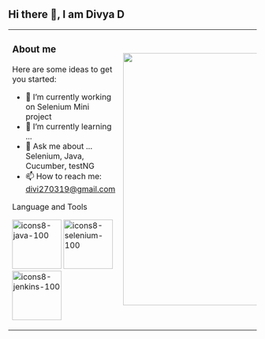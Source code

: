 ## **Hi there 👋, I am Divya D**
<table>
  <tr>
    <td>
      <h3>About me</h3>
      <p>Here are some ideas to get you started:             

- 🔭 I’m currently working on Selenium Mini project
- 🌱 I’m currently learning ...
- 💬 Ask me about ... Selenium, Java, Cucumber, testNG
- 📫 How to reach me: [divi270319@gmail.com](divi270319@gmail.com)

Language and Tools

[<img width="100" height="100" target="_blank" alt="icons8-java-100" src="https://github.com/user-attachments/assets/2f9b94d0-782a-4728-9762-29f39a24d9e4" />](https://www.tutorialspoint.com/java/index.htm)
  [<img width="100" height="100" target="_blank" alt="icons8-selenium-100" src="https://github.com/user-attachments/assets/86f5f3ec-229a-45aa-8cc9-6cf5d0fad12e" />](https://www.selenium.dev/documentation/webdriver/getting_started/)  [<img width="100" height="100" target="_blank" alt="icons8-jenkins-100" src="https://github.com/user-attachments/assets/bf072593-cb6e-434b-8fce-65a976ce8c43" />](https://www.jenkins.io/doc/tutorials/)
  </p>
    </td>
    <td valign="middle" width="320">
      <p align="right">
        <img width="512" height="512" alt="software-testing" src="https://github.com/user-attachments/assets/d839d320-9737-45ec-91ad-cbad6181b57f" " width="200" alt="Your photo" />
      </p>
    </td>
  </tr>
</table>








